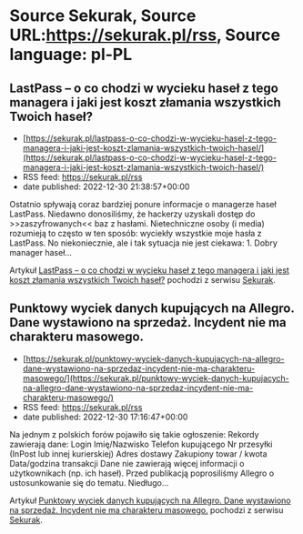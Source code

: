 # Source Sekurak, Source URL:https://sekurak.pl/rss, Source language: pl-PL

## LastPass – o co chodzi w wycieku haseł z tego managera i jaki jest koszt złamania wszystkich Twoich haseł?
 - [https://sekurak.pl/lastpass-o-co-chodzi-w-wycieku-hasel-z-tego-managera-i-jaki-jest-koszt-zlamania-wszystkich-twoich-hasel/](https://sekurak.pl/lastpass-o-co-chodzi-w-wycieku-hasel-z-tego-managera-i-jaki-jest-koszt-zlamania-wszystkich-twoich-hasel/)
 - RSS feed: https://sekurak.pl/rss
 - date published: 2022-12-30 21:38:57+00:00

<p>Ostatnio spływają coraz bardziej ponure informacje o managerze haseł LastPass. Niedawno donosiliśmy, że hackerzy uzyskali dostęp do >>zaszyfrowanych&#60;&#60; baz z hasłami. Nietechniczne osoby (i media) rozumieją to często w ten sposób: wyciekły wszystkie moje hasła z LastPass. No niekoniecznie, ale i tak sytuacja nie jest ciekawa: 1. Dobry manager haseł...</p>
<p>Artykuł <a href="https://sekurak.pl/lastpass-o-co-chodzi-w-wycieku-hasel-z-tego-managera-i-jaki-jest-koszt-zlamania-wszystkich-twoich-hasel/" rel="nofollow">LastPass &#8211; o co chodzi w wycieku haseł z tego managera i jaki jest koszt złamania wszystkich Twoich haseł?</a> pochodzi z serwisu <a href="https://sekurak.pl" rel="nofollow">Sekurak</a>.</p>

## Punktowy wyciek danych kupujących na Allegro. Dane wystawiono na sprzedaż. Incydent nie ma charakteru masowego.
 - [https://sekurak.pl/punktowy-wyciek-danych-kupujacych-na-allegro-dane-wystawiono-na-sprzedaz-incydent-nie-ma-charakteru-masowego/](https://sekurak.pl/punktowy-wyciek-danych-kupujacych-na-allegro-dane-wystawiono-na-sprzedaz-incydent-nie-ma-charakteru-masowego/)
 - RSS feed: https://sekurak.pl/rss
 - date published: 2022-12-30 17:16:47+00:00

<p>Na jednym z polskich forów pojawiło się takie ogłoszenie: Rekordy zawierają dane: Login Imię/Nazwisko Telefon kupującego Nr przesyłki (InPost lub innej kurierskiej) Adres dostawy Zakupiony towar / kwota Data/godzina transakcji Dane nie zawierają więcej informacji o użytkownikach (np. ich haseł). Przed publikacją poprosiliśmy Allegro o ustosunkowanie się do tematu. Niedługo...</p>
<p>Artykuł <a href="https://sekurak.pl/punktowy-wyciek-danych-kupujacych-na-allegro-dane-wystawiono-na-sprzedaz-incydent-nie-ma-charakteru-masowego/" rel="nofollow">Punktowy wyciek danych kupujących na Allegro. Dane wystawiono na sprzedaż. Incydent nie ma charakteru masowego.</a> pochodzi z serwisu <a href="https://sekurak.pl" rel="nofollow">Sekurak</a>.</p>
